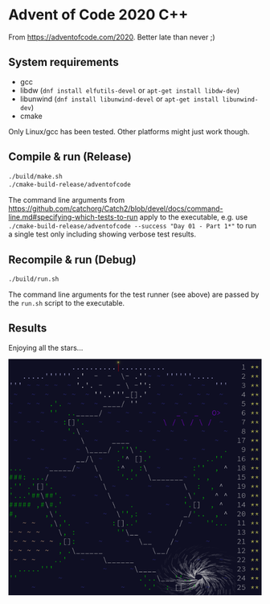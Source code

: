 # Advent of Code 2020 C++

From <https://adventofcode.com/2020>. Better late than never ;)

## System requirements

- gcc
- libdw (`dnf install elfutils-devel` or `apt-get install libdw-dev`)
- libunwind (`dnf install libunwind-devel` or `apt-get install libunwind-dev`)
- cmake

Only Linux/gcc has been tested. Other platforms might just work though.

## Compile & run (Release)

```bash
./build/make.sh
./cmake-build-release/adventofcode
```

The command line arguments from <https://github.com/catchorg/Catch2/blob/devel/docs/command-line.md#specifying-which-tests-to-run> apply to the executable, e.g. use `./cmake-build-release/adventofcode --success "Day 01 - Part 1*"` to run a single test only including showing verbose test results.

## Recompile & run (Debug)

```bash
./build/run.sh
```

The command line arguments for the test runner (see above) are passed by the `run.sh` script to the executable.

## Results

Enjoying all the stars...

![Final AoC map](https://github.com/jp7677/adventofcode/raw/main/2020/map.png)
